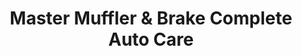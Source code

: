 ---
title: "Master Muffler & Brake Complete Auto Care"
url: /south-ogden/master-muffler-und-brake-complete-auto-care/
shop: Autowerkstatt
---